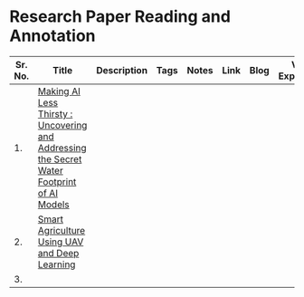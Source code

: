 # Research Paper Reading and Annotation


| Sr. No. | Title | Description | Tags | Notes | Link | Blog | Video Explanation |
| --------| ------|--------------|------|-------|------|-------|-----------------|
| 1. | [Making AI Less Thirsty : Uncovering and Addressing the Secret Water Footprint of AI Models]() | 
| 2. | [Smart Agriculture Using UAV and Deep Learning]() | 
| 3. | 
